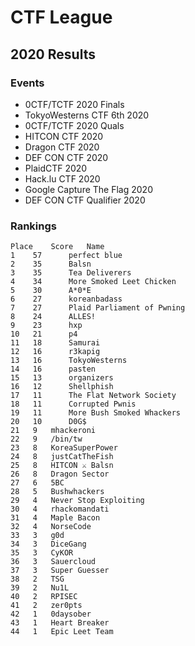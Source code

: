 # CTF League

## 2020 Results

### Events

+ 0CTF/TCTF 2020 Finals
+ TokyoWesterns CTF 6th 2020
+ 0CTF/TCTF 2020 Quals
+ HITCON CTF 2020
+ Dragon CTF 2020
+ DEF CON CTF 2020
+ PlaidCTF 2020
+ Hack.lu CTF 2020
+ Google Capture The Flag 2020
+ DEF CON CTF Qualifier 2020

### Rankings

```
Place 	 Score 	 Name
1 	 57 	 perfect blue
2 	 35 	 Balsn
3 	 35 	 Tea Deliverers
4 	 34 	 More Smoked Leet Chicken
5 	 30 	 A*0*E
6 	 27 	 koreanbadass
7 	 27 	 Plaid Parliament of Pwning
8 	 24 	 ALLES!
9 	 23 	 hxp
10 	 21 	 p4
11 	 18 	 Samurai
12 	 16 	 r3kapig
13 	 16 	 TokyoWesterns
14 	 16 	 pasten
15 	 13 	 organizers
16 	 12 	 Shellphish
17 	 11 	 The Flat Network Society
18 	 11 	 Corrupted Pwnis
19 	 11 	 More Bush Smoked Whackers
20 	 10 	 D0G$
21 	 9 	 mhackeroni
22 	 9 	 /bin/tw
23 	 8 	 KoreaSuperPower
24 	 8 	 justCatTheFish
25 	 8 	 HITCON ⚔ Balsn
26 	 8 	 Dragon Sector
27 	 6 	 5BC
28 	 5 	 Bushwhackers
29 	 4 	 Never Stop Exploiting
30 	 4 	 rhackomandati
31 	 4 	 Maple Bacon
32 	 4 	 NorseCode
33 	 3 	 g0d
34 	 3 	 DiceGang
35 	 3 	 CyKOR
36 	 3 	 Sauercloud
37 	 3 	 Super Guesser
38 	 2 	 TSG
39 	 2 	 Nu1L
40 	 2 	 RPISEC
41 	 2 	 zer0pts
42 	 1 	 0daysober
43 	 1 	 Heart Breaker
44 	 1 	 Epic Leet Team
```